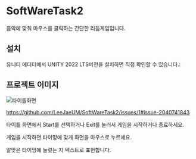 # SoftWareTask2
<!-- 프로젝트 제목 -->

<p>음악에 맞춰 마우스를 클릭하는 간단한 리듬게임입니다.</p>

<!-- 설치 -->

<h2>설치</h2>

<p>유니티 에디터에서 UNITY 2022 LTS버전을 설치하면 직접 확인할 수 있습니다.:</p>


<!-- 사용법 -->


<!-- 프로젝트 이미지 -->

<h2>프로젝트 이미지</h2>
<img src="[https://user-images.githubusercontent.com/54128945/171683279-6f9ad580-4f0c-11eb-9c4e-285a3a14f684.png](https://github.com/LeeJaeUM/SoftWareTask2/issues/1#issue-2040741843)" alt="타이틀화면">


https://github.com/LeeJaeUM/SoftWareTask2/issues/1#issue-2040741843
<p>타이틀 화면에서 Start를 선택하거나 Exit를 눌러서 게임을 시작하거나 종료하세요.</p>
<p>게임을 시작하면 타이밍에 맞게 화면을 마우스로 누르세요.</p>
<p>알맞은 타이밍에 눌렀는 지 텍스트로 표현합니다.</p>

